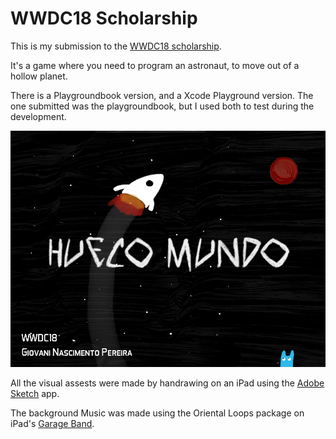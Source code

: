 # WWDC18 Scholarship

This is my submission to the [WWDC18 scholarship](https://developer.apple.com/wwdc/scholarships/).

It's a game where you need to program an astronaut, to move out of a hollow planet.

There is a Playgroundbook version, and a Xcode Playground version.
The one submitted was the playgroundbook, but I used both to test during the development.

![Playgroundbook Cover](https://github.com/giovaninppc/SwiftPlaygrounds/blob/master/Hueco%20Mundo/Hueco%20Mundo.playgroundbook/Contents/PrivateResources/Billpsd.png)

All the visual assests were made by handrawing on an iPad using the [Adobe Sketch](https://www.adobe.com/br/products/sketch.html) app.

The background Music was made using the Oriental Loops package on iPad's [Garage Band](https://itunes.apple.com/br/app/garageband/id408709785?mt=8).
